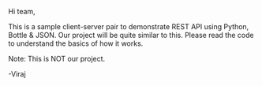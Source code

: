 Hi team,

This is a sample client-server pair to demonstrate REST API using Python, Bottle & JSON.
Our project will be quite similar to this. Please read the code to understand the basics of how it works.

Note: This is NOT our project.

-Viraj
